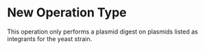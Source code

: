 New Operation Type
===

This operation only performs a plasmid digest on plasmids listed as integrants for the yeast strain.